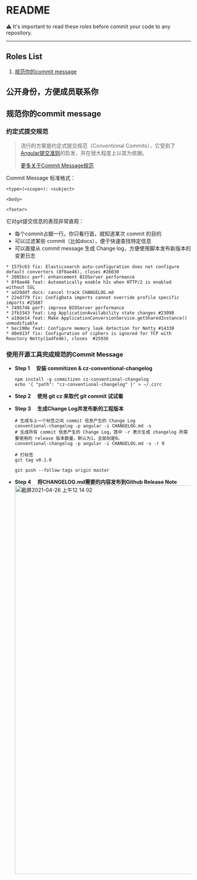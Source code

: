 # README
⚠️ It's important to read these roles before commit your code to any repository.

---

## Roles List
1. [规范你的commit message](#role01)


## <span id="role01">公开身份，方便成员联系你</span>



## <span id="role01">规范你的commit message</span>

### 约定式提交规范

> 流行的方案是约定式提交规范（Conventional Commits），它受到了[Angular提交准则](https://github.com/xcosy/README/blob/master/Git%20Commit%20Message%20Conventions.pdf)的启发，并在很大程度上以其为依据。
>
>  [更多关于Commit Message规范](https://www.ruanyifeng.com/blog/2016/01/commit_message_change_log.html)

Commit Message 标准格式：
```shell
<type>(<scope>): <subject>

<body>

<footer>
```

它对git提交信息的表现非常直观：
* 每个commit占据一行。你只看行首，就知道某次 commit 的目的
* 可以过滤某些 commit（比如docs），便于快速查找特定信息
* 可以直接从 commit message 生成 Change log，方便使用脚本发布新版本的变更日志
```shell
* 1575c63 fix: Elasticsearch auto-configuration does not configure default converters (8f0ae46), closes #26030
* 2085bcc perf: enhancement BIOServer performance
* 8f0ae46 feat: Automatically enable h2c when HTTP/2 is enabled without SSL
* ad29ddf docs: cancel track CHANGELOG.md
* 22ed779 fix: ConfigData imports cannot override profile specific imports #25887
* 7495746 perf: improve BIOServer performance
* 2fb3343 feat: Log ApplicationAvailability state changes #23098
* a10de14 feat: Make ApplicationConversionService.getSharedInstance() unmodifiable
* bec190e feat: Configure memory leak detection for Netty #14338
* d0e913f fix: Configuration of ciphers is ignored for TCP with Reactory Netty(1adfe46), closes  #25936
```
### 使用开源工具完成规范的Commit Message
* **Step 1 &emsp;安装 commitizen & cz-conventional-changelog**

  ```shell
  npm install -g commitizen cz-conventional-changelog
  echo '{ "path": "cz-conventional-changelog" }' > ~/.czrc
  ```
 
* **Step 2 &emsp;使用 git cz 来取代 git commit 试试看**
* **Step 3 &emsp;生成Change Log并发布新的工程版本**

  ```shell
  # 生成与上一个标签之间 commit 信息产生的 Change Log
  conventional-changelog -p angular -i CHANGELOG.md -s
  # 生成所有 commit 信息产生的 Change Log，其中 -r 表示生成 changelog 所需要使用的 release 版本数量，默认为1，全部则是0。
  conventional-changelog -p angular -i CHANGELOG.md -s -r 0
  
  # 打标签
  git tag v0.1.0
  
  git push --follow-tags origin master
  ```
* **Step 4 &emsp;将CHANGELOG.md需要的内容发布到Github Release Note**
  <img width="1060" alt="截屏2021-04-26 上午12 14 02" src="https://user-images.githubusercontent.com/26103839/116000935-ca6b5f80-a624-11eb-8ac6-07b3e4b12211.png">



